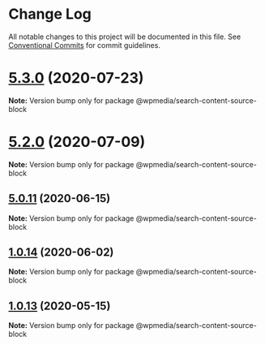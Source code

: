 # Change Log

All notable changes to this project will be documented in this file.
See [Conventional Commits](https://conventionalcommits.org) for commit guidelines.

# [5.3.0](https://github.com/WPMedia/fusion-news-theme-blocks/compare/v5.3.0-beta.0...v5.3.0) (2020-07-23)

**Note:** Version bump only for package @wpmedia/search-content-source-block





# [5.2.0](https://github.com/WPMedia/fusion-news-theme-blocks/compare/v5.2.0-beta.0...v5.2.0) (2020-07-09)

**Note:** Version bump only for package @wpmedia/search-content-source-block





## [5.0.11](https://github.com/WPMedia/fusion-news-theme-blocks/compare/v5.0.11-beta.0...v5.0.11) (2020-06-15)

**Note:** Version bump only for package @wpmedia/search-content-source-block





## [1.0.14](https://github.com/WPMedia/fusion-news-theme-blocks/compare/@wpmedia/search-content-source-block@1.0.14-beta.0...@wpmedia/search-content-source-block@1.0.14) (2020-06-02)

**Note:** Version bump only for package @wpmedia/search-content-source-block





## [1.0.13](https://github.com/WPMedia/fusion-news-theme-blocks/compare/@wpmedia/search-content-source-block@1.0.13-hotfix.0...@wpmedia/search-content-source-block@1.0.13) (2020-05-15)

**Note:** Version bump only for package @wpmedia/search-content-source-block
